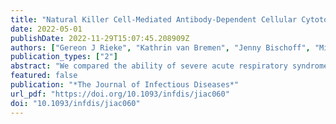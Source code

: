 ```yaml
---
title: "Natural Killer Cell-Mediated Antibody-Dependent Cellular Cytotoxicity Against SARS-CoV-2 After Natural Infection Is More Potent Than After Vaccination"
date: 2022-05-01
publishDate: 2022-11-29T15:07:45.208909Z
authors: ["Gereon J Rieke", "Kathrin van Bremen", "Jenny Bischoff", "Michael ToVinh", "Malte B Monin", "Stefan Schlabe", "Jan Raabe", "Kim M Kaiser", "Claudia Finnemann", "Alexandru Odainic", "Anushka Kudaliyanage", "Eicke Latz", "Christian P Strassburg", "Christoph Boesecke", "Susanne V Schmidt", "Benjamin Krämer", "Jürgen K Rockstroh", "Jacob Nattermann"]
publication_types: ["2"]
abstract: "We compared the ability of severe acute respiratory syndrome coronavirus 2 (SARS-CoV-2) spike-specific antibodies to induce natural killer cell-mediated antibody-dependent cellular cytotoxicity (ADCC) in patients with natural infection and vaccinated persons. Analyzing plasma samples from 39 coronavirus disease 2019 (COVID-19) patients and 11 vaccinated individuals, significant induction of ADCC could be observed over a period of more than 3 months in both vaccinated and recovered individuals. Although plasma antibody concentrations were lower in recovered patients, we found antibodies elicited by natural infection induced a significantly stronger ADCC response compared to those induced by vaccination, which may affect protection conferred by vaccination."
featured: false
publication: "*The Journal of Infectious Diseases*"
url_pdf: "https://doi.org/10.1093/infdis/jiac060"
doi: "10.1093/infdis/jiac060"
---
```


